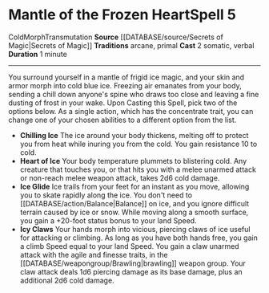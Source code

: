 ﻿---
actions: '[two-actions]'
component:
- Somatic
- Verbal
duration: 1 minute
heighten_level: '5'
id: '946'
level: '5'
name: Mantle of the Frozen Heart
rarity: Common
school: Transmutation
source: '[[DATABASE/source/Secrets of Magic|Secrets of Magic]]'
tradition:
- Arcane
- Primal
trait:
- '[[DATABASE/trait/Cold|Cold]]'
- '[[DATABASE/trait/Morph|Morph]]'
- '[[DATABASE/trait/Transmutation|Transmutation]]'
type: Spell

---
# Mantle of the Frozen Heart<span class="item-type">Spell 5</span>

<span class="item-trait">Cold</span><span class="item-trait">Morph</span><span class="item-trait">Transmutation</span>
**Source** [[DATABASE/source/Secrets of Magic|Secrets of Magic]] 
**Traditions** arcane, primal
**Cast** <span class="action-icon">2</span> somatic, verbal
**Duration** 1 minute

---
You surround yourself in a mantle of frigid ice magic, and your skin and armor morph into cold blue ice. Freezing air emanates from your body, sending a chill down anyone's spine who draws too close and leaving a fine dusting of frost in your wake. Upon Casting this Spell, pick two of the options below. As a single action, which has the concentrate trait, you can change one of your chosen abilities to a different option from the list.

* **Chilling Ice** The ice around your body thickens, melting off to protect you from heat while inuring you from the cold. You gain resistance 10 to cold.
* **Heart of Ice** Your body temperature plummets to blistering cold. Any creature that touches you, or that hits you with a melee unarmed attack or non-reach melee weapon attack, takes 2d6 cold damage.
* **Ice Glide** Ice trails from your feet for an instant as you move, allowing you to skate rapidly along the ice. You don't need to [[DATABASE/action/Balance|Balance]] on ice, and you ignore difficult terrain caused by ice or snow. While moving along a smooth surface, you gain a +20-foot status bonus to your land Speed.
* **Icy Claws** Your hands morph into vicious, piercing claws of ice useful for attacking or climbing. As long as you have both hands free, you gain a climb Speed equal to your land Speed. You gain a claw unarmed attack with the agile and finesse traits, in the [[DATABASE/weapongroup/Brawling|brawling]] weapon group. Your claw attack deals 1d6 piercing damage as its base damage, plus an additional 2d6 cold damage.
